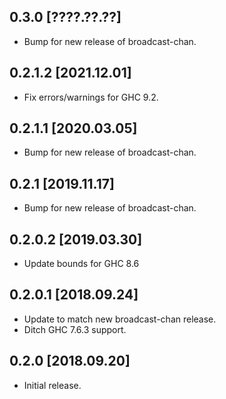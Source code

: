 0.3.0 [????.??.??]
--------------------
* Bump for new release of broadcast-chan.

0.2.1.2 [2021.12.01]
--------------------
* Fix errors/warnings for GHC 9.2.

0.2.1.1 [2020.03.05]
--------------------
* Bump for new release of broadcast-chan.

0.2.1 [2019.11.17]
------------------
* Bump for new release of broadcast-chan.

0.2.0.2 [2019.03.30]
--------------------
* Update bounds for GHC 8.6

0.2.0.1 [2018.09.24]
--------------------
* Update to match new broadcast-chan release.
* Ditch GHC 7.6.3 support.

0.2.0 [2018.09.20]
------------------
* Initial release.

